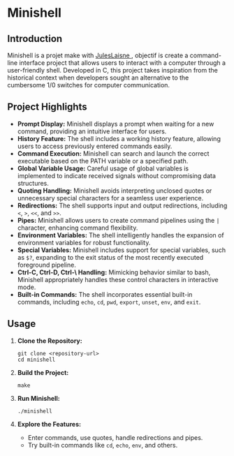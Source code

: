 <h1>Minishell</h1>

<h2>Introduction</h2>
<p>Minishell is a projet make with <a href="https://github.com/JulesLaisne"> JulesLaisne </a>, objectif is create a command-line interface project that allows users to interact with a computer through a user-friendly shell. Developed in C, this project takes inspiration from the historical context when developers sought an alternative to the cumbersome 1/0 switches for computer communication.</p>

<h2>Project Highlights</h2>
<ul>
    <li><strong>Prompt Display:</strong> Minishell displays a prompt when waiting for a new command, providing an intuitive interface for users.</li>
    <li><strong>History Feature:</strong> The shell includes a working history feature, allowing users to access previously entered commands easily.</li>
    <li><strong>Command Execution:</strong> Minishell can search and launch the correct executable based on the PATH variable or a specified path.</li>
    <li><strong>Global Variable Usage:</strong> Careful usage of global variables is implemented to indicate received signals without compromising data structures.</li>
    <li><strong>Quoting Handling:</strong> Minishell avoids interpreting unclosed quotes or unnecessary special characters for a seamless user experience.</li>
    <li><strong>Redirections:</strong> The shell supports input and output redirections, including <code>&lt;</code>, <code>&gt;</code>, <code>&lt;&lt;</code>, and <code>&gt;&gt;</code>.</li>
    <li><strong>Pipes:</strong> Minishell allows users to create command pipelines using the <code>|</code> character, enhancing command flexibility.</li>
    <li><strong>Environment Variables:</strong> The shell intelligently handles the expansion of environment variables for robust functionality.</li>
    <li><strong>Special Variables:</strong> Minishell includes support for special variables, such as <code>$?</code>, expanding to the exit status of the most recently executed foreground pipeline.</li>
    <li><strong>Ctrl-C, Ctrl-D, Ctrl-\ Handling:</strong> Mimicking behavior similar to bash, Minishell appropriately handles these control characters in interactive mode.</li>
    <li><strong>Built-in Commands:</strong> The shell incorporates essential built-in commands, including <code>echo</code>, <code>cd</code>, <code>pwd</code>, <code>export</code>, <code>unset</code>, <code>env</code>, and <code>exit</code>.</li>
</ul>

<h2>Usage</h2>
<ol>
    <li><strong>Clone the Repository:</strong></li>
    <pre><code>git clone &lt;repository-url&gt;
cd minishell
</code></pre>
        <li><strong>Build the Project:</strong></li>
        <pre><code>make
</code></pre>
        <li><strong>Run Minishell:</strong></li>
        <pre><code>./minishell
</code></pre>
        <li><strong>Explore the Features:</strong></li>
        <ul>
            <li>Enter commands, use quotes, handle redirections and pipes.</li>
            <li>Try built-in commands like <code>cd</code>, <code>echo</code>, <code>env</code>, and others.</li>
        </ul>
</ol>
